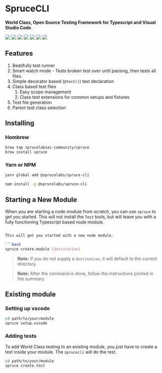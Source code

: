 # SpruceCLI

**World Class, Open Source Testing Framework for Typescript and Visual Studio Code**. 

<div class="grid-buttons">
    <a href="https://github.com/sprucelabsai-community/spruce-cli-workspace"><img src="https://img.shields.io/github/last-commit/sprucelabsai-community/spruce-cli-workspace" /></a>
    <a href="https://github.com/sprucelabsai-community/spruce-cli-workspace"><img src="https://img.shields.io/circleci/build/github/sprucelabsai-community/spruce-cli-workspace" /></a>
    <a href="https://github.com/sprucelabsai-community/spruce-cli-workspace"><img src="https://img.shields.io/github/languages/top/sprucelabsai-community/spruce-cli-workspace" /></a>
    <a href="https://github.com/sprucelabsai-community/spruce-cli-workspace"><img src="https://img.shields.io/github/commit-activity/m/sprucelabsai-community/spruce-cli-workspace" /></a>
    <a href="https://www.npmjs.com/package/@sprucelabs/spruce-cli"><img src="https://img.shields.io/npm/dy/%40sprucelabs%2Fspruce-cli" /></a>
    <a href="https://github.com/sprucelabsai-community/spruce-cli-workspace"><img src="https://img.shields.io/github/issues/sprucelabsai-community/spruce-cli-workspace" /></a>
    <a href="https://www.npmjs.com/package/@sprucelabs/spruce-cli"><img src="https://img.shields.io/npm/v/%40sprucelabs%2Fspruce-cli" /></a>
</div>


## Features

1. Beatifully test runner
2. Smart watch mode - Tests broken test over until passing, then tests all files.
2. Simple decorator based (`@test()`) test declaration
3. Class based test files 
    1. Easy scope management
    1. Class test extensions for common setups and fixtures
4. Test file generation
5. Parent test class selection

## Installing

### Hombrew

```bash
brew tap sprucelabsai-community/spruce
brew install spruce
```

### Yarn or NPM

```bash
yarn global add @sprucelabs/spruce-cli
```

```bash
npm install -g @sprucelabs/spruce-cli
```

## Starting a New Module

When you are starting a node module from scratch, you can use `spruce` to get you started. This will not install the `Test` tools, but will leave you with a fully functioning Typescript based node module. 

```bash

This will get you started with a new node module. 

```bash
spruce create.module [destination]
```
> **Note:** If you do not supply a `destination`, it will default to the current directory.

> **Note:** After the command is done, follow the instructions printed in the summary.

## Existing module

### Setting up vscode

```bash
cd path/to/your/module
spruce setup.vscode
```

### Adding tests

To add World Class testing to an existing module, you just have to create a test inside your module. The `sprucecli` will do the rest.

```bash
cd path/to/your/module
spruce create.test
```

